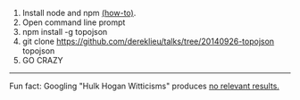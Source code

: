 1. Install node and npm [(how-to)](http://howtonode.org/how-to-install-nodejs).
2. Open command line prompt
3. npm install -g topojson
4. git clone https://github.com/dereklieu/talks/tree/20140926-topojson topojson
5. GO CRAZY

***

Fun fact: Googling "Hulk Hogan Witticisms" produces [no relevant results.](https://www.google.com/search?q=hulk+hogan+witticisms&oq=hulk+hogan&aqs=chrome.0.69i59j69i57j69i60l4.2175j0j7&sourceid=chrome&es_sm=119&ie=UTF-8)
